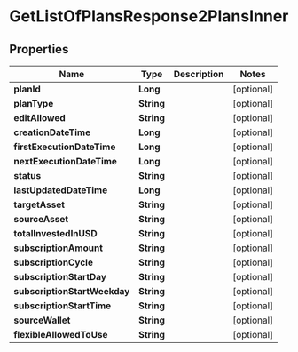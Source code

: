 

# GetListOfPlansResponse2PlansInner


## Properties

| Name | Type | Description | Notes |
|------------ | ------------- | ------------- | -------------|
|**planId** | **Long** |  |  [optional] |
|**planType** | **String** |  |  [optional] |
|**editAllowed** | **String** |  |  [optional] |
|**creationDateTime** | **Long** |  |  [optional] |
|**firstExecutionDateTime** | **Long** |  |  [optional] |
|**nextExecutionDateTime** | **Long** |  |  [optional] |
|**status** | **String** |  |  [optional] |
|**lastUpdatedDateTime** | **Long** |  |  [optional] |
|**targetAsset** | **String** |  |  [optional] |
|**sourceAsset** | **String** |  |  [optional] |
|**totalInvestedInUSD** | **String** |  |  [optional] |
|**subscriptionAmount** | **String** |  |  [optional] |
|**subscriptionCycle** | **String** |  |  [optional] |
|**subscriptionStartDay** | **String** |  |  [optional] |
|**subscriptionStartWeekday** | **String** |  |  [optional] |
|**subscriptionStartTime** | **String** |  |  [optional] |
|**sourceWallet** | **String** |  |  [optional] |
|**flexibleAllowedToUse** | **String** |  |  [optional] |



